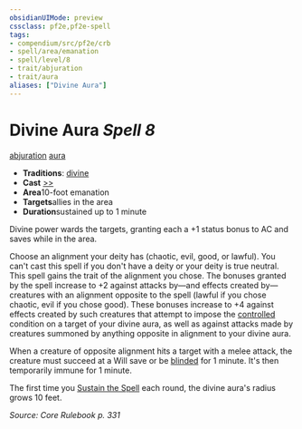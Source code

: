 ```yaml
---
obsidianUIMode: preview
cssclass: pf2e,pf2e-spell
tags:
- compendium/src/pf2e/crb
- spell/area/emanation
- spell/level/8
- trait/abjuration
- trait/aura
aliases: ["Divine Aura"]
---
```

# Divine Aura *Spell 8*   
[abjuration](../../Rules/traits/abjuration.md)  [aura](../../Rules/traits/aura.md)  

- **Traditions**: [divine](../../Rules/traits/divine.md)
- **Cast** [>>](../../Rules/core-rulebook/chapter-9-playing-the-game.md#Actions "Two-Action") 
- **Area**10-foot emanation
- **Targets**allies in the area
- **Duration**sustained up to 1 minute

Divine power wards the targets, granting each a +1 status bonus to AC and saves while in the area.

Choose an alignment your deity has (chaotic, evil, good, or lawful). You can't cast this spell if you don't have a deity or your deity is true neutral. This spell gains the trait of the alignment you chose. The bonuses granted by the spell increase to +2 against attacks by—and effects created by—creatures with an alignment opposite to the spell (lawful if you chose chaotic, evil if you chose good). These bonuses increase to +4 against effects created by such creatures that attempt to impose the [controlled](../../Rules/conditions.md#Controlled) condition on a target of your divine aura, as well as against attacks made by creatures summoned by anything opposite in alignment to your divine aura.

When a creature of opposite alignment hits a target with a melee attack, the creature must succeed at a Will save or be [blinded](../../Rules/conditions.md#Blinded) for 1 minute. It's then temporarily immune for 1 minute.

The first time you [Sustain the Spell](../../Rules/actions/sustain-a-spell.md) each round, the divine aura's radius grows 10 feet.

*Source: Core Rulebook p. 331*